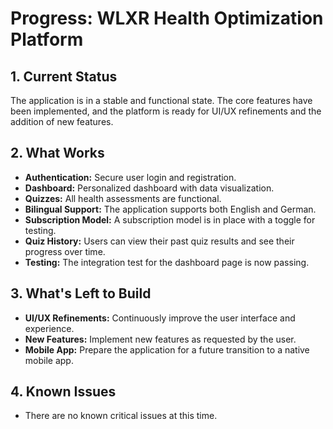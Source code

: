 # Progress: WLXR Health Optimization Platform

## 1. Current Status

The application is in a stable and functional state. The core features have been implemented, and the platform is ready for UI/UX refinements and the addition of new features.

## 2. What Works

*   **Authentication:** Secure user login and registration.
*   **Dashboard:** Personalized dashboard with data visualization.
*   **Quizzes:** All health assessments are functional.
*   **Bilingual Support:** The application supports both English and German.
*   **Subscription Model:** A subscription model is in place with a toggle for testing.
*   **Quiz History:** Users can view their past quiz results and see their progress over time.
*   **Testing:** The integration test for the dashboard page is now passing.

## 3. What's Left to Build

*   **UI/UX Refinements:** Continuously improve the user interface and experience.
*   **New Features:** Implement new features as requested by the user.
*   **Mobile App:** Prepare the application for a future transition to a native mobile app.

## 4. Known Issues

*   There are no known critical issues at this time.
